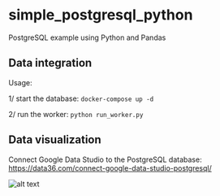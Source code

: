 # simple_postgresql_python

PostgreSQL example using Python and Pandas

## Data integration

Usage:

1/ start the database: `docker-compose up -d`

2/ run the worker: `python run_worker.py`

## Data visualization

Connect Google Data Studio to the PostgreSQL database:  
https://data36.com/connect-google-data-studio-postgresql/

![alt text](https://www.benlcollins.com/wp-content/uploads/2016/07/mobile_dashboard.gif)
